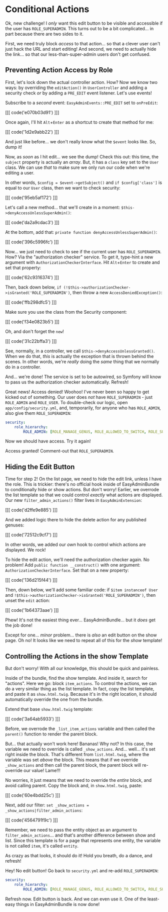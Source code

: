 # Conditional Actions

Ok, new challenge! I *only* want this edit button to be visible and accessible if
the user has `ROLE_SUPERADMIN`. This turns out to be a bit complicated... in part
because there are two sides to it.

First, we need truly block *access* to that action... so that a clever user can't
just hack the URL and start editing! And second, we need to actually hide the link...
so that our less-than-super-admin users don't get confused.

## Preventing Action Access by Role

First, let's lock down the actual controller action. How? Now we know two ways:
by overriding the `editAction()` in `UserController` and adding a security check
*or* by adding a `PRE_EDIT` event listener. Let's use events!

Subscribe to a *second* event: `EasyAdminEvents::PRE_EDIT` set to `onPreEdit`:

[[[ code('e070b03d91') ]]]

Once again, I'll hit `Alt`+`Enter` as a shortcut to create that method for me:

[[[ code('1d2e9abb22') ]]]

And just like before... we don't really know what the `$event` looks like. So,
dump it!

Now, as *soon* as I hit edit... we see the dump! Check this out: this time, the
`subject` property is actually an *array*. But, it has a `class` key set to the
`User` class. We can use *that* to make sure we only run our code when we're editing
a user.

In other words, `$config = $event->getSubject()` and `if $config['class']` is equal
to our `User` class, then we want to check security:

[[[ code('95eb5af172') ]]]

Let's call a new method... that we'll create in a moment: `$this->denyAccessUnlessSuperAdmin()`:

[[[ code('da2a9cdac3') ]]]

At the bottom, add that: `private function denyAccessUnlessSuperAdmin()`:

[[[ code('396c5996fc') ]]]

Now... we just need to check to see if the current user has `ROLE_SUPERADMIN`.
How? Via the "authorization checker" service. To get it, type-hint a new argument
with `AuthorizationCheckerInterface`. Hit `Alt`+`Enter` to create and set that property:

[[[ code('62c9316374') ]]]

Then, back down below, `if (!$this->authorizationChecker->isGranted('ROLE_SUPERADMIN')`,
then throw a new `AccessDeniedException()`:

[[[ code('ffb298dfc5') ]]]

Make sure you use the class from the Security component:

[[[ code('f34e0823b5') ]]]

Oh, and don't forget the `new`!

[[[ code('31c22bffa3') ]]]

See, normally, in a controller, we call `$this->denyAccessUnlessGranted()`. When we
do that, *this* is actually the exception that is thrown behind the scenes. In other
words, we're *really* doing the *same* thing that we normally do in a controller.

And... we're done! The service is set to be autowired, so Symfony will know to pass
us the authorization checker automatically. Refresh!

Great news! Access denied! Woohoo! I've never been so happy to get kicked out of
something. Our user does *not* have `ROLE_SUPERADMIN` - just `ROLE_ADMIN` and `ROLE_USER`.
To double-check our logic, open `app/config/security.yml`, and, temporarily, for
anyone who has `ROLE_ADMIN`, also give them `ROLE_SUPERADMIN`:

```yaml
security:
    role_hierarchy:
        ROLE_ADMIN: [ROLE_MANAGE_GENUS, ROLE_ALLOWED_TO_SWITCH, ROLE_SUPERADMIN]
```

Now we should have access. Try it again!

Access granted! Comment-out that `ROLE_SUPERADMIN`.

## Hiding the Edit Button

Time for step 2! On the list page, we need to hide the edit link, unless I have
the role. This is trickier: there's no official hook inside of EasyAdminBundle to
conditionally hide or show actions. But don't worry! Earlier, we overrode the list
template so that we could control *exactly* what actions are displayed. Our new
`filter_admin_actions()` filter lives in `EasyAdminExtension`:

[[[ code('d2ffe9e885') ]]]

And we added logic there to hide the delete action for any published genuses:

[[[ code('72512c9cf7') ]]]

In other words, we added our *own* hook to control which actions are displayed.
We rock!

To hide the edit action, we'll need the authorization checker again. No problem!
Add `public function __construct()` with one argument: `AuthorizationCheckerInterface`.
Set that on a new property:

[[[ code('136d215f44') ]]]

Then, down below, we'll add some familiar code: if `$item instanceof User` and
`!$this->authorizationChecker->isGranted('ROLE_SUPERADMIN')`, then unset the
`edit` action:

[[[ code('1b64373aae') ]]]

Phew! It's not the easiest thing ever... EasyAdminBundle... but it *does* get the
job done!

Except for one... *minor* problem... there is *also* an edit button on the show
page. Oh no! It looks like we need to repeat all of this for the *show* template!

## Controlling the Actions in the show Template

But don't worry! With all our knowledge, this should be quick and painless.

Inside of the bundle, find the show template. And inside it, search for "actions".
Here we go: block `item_actions`. To control the actions, we can do a very similar
thing as the list template. In fact, copy the list template, and paste it as
`show.html.twig`. Because it's in the right location, it should automatically
override the one from the bundle.

Extend that base `show.html.twig` template:

[[[ code('3a64ab5933') ]]]

Before, we overrode the `_list_item_actions` variable and then called the `parent()`
function to render the parent block.

But... that actually won't work here! Bananas! Why not? In this case, the variable
we need to override is called `_show_actions`. And... well... it's set right inside
the block. That's different from `list.html.twig`, where the variable was set *above*
the block. This means that if we override `_show_actions` and then call the parent
block, the parent block will re-override our value! Lame!!!

No worries, it just means that we need to override the *entire* block, and avoid
calling parent. Copy the block and, in `show.html.twig`, paste:

[[[ code('60e4bdd25c') ]]]

Next, add our filter: `set _show_actions = _show_actions|filter_admin_actions`:

[[[ code('4564791f9c') ]]]

Remember, we need to pass the entity object as an argument to `filter_admin_actions`...
and that's another difference between show and list. Since this template is for a
page that represents one entity, the variable is not called `item`, it's called
`entity`.

As crazy as that looks, it should do it! Hold you breath, do a dance, and refresh!

Hey! No edit button! Go back to `security.yml` and re-add `ROLE_SUPERADMIN`:

```yaml
security:
    role_hierarchy:
        ROLE_ADMIN: [ROLE_MANAGE_GENUS, ROLE_ALLOWED_TO_SWITCH, ROLE_SUPERADMIN]
```

Refresh now. Edit button is back. And we can even use it. One of the least-easy
things in EasyAdminBundle is now done!
